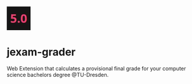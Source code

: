 ![alt text](icons/grader-64.png)
# jexam-grader
Web Extension that calculates a provisional final grade for your computer science bachelors degree @TU-Dresden.
